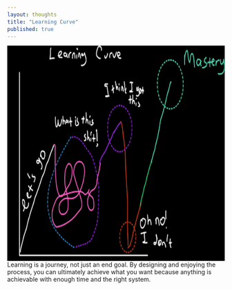 ```yaml
---
layout: thoughts
title: "Learning Curve"
published: true
---
```


<img src="/images/visual_thoughts/learning_curve.png" alt="learning_curve" style="display: block; margin: 0 auto; height: 500px;" />
Learning is a journey, not just an end goal. By designing and enjoying the process, you can ultimately achieve what you want because anything is achievable with enough time and the right system. 